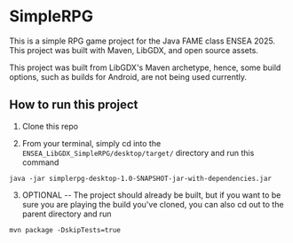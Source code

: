# SimpleRPG
This is a simple RPG game project for the Java FAME class ENSEA 2025. This project was built with Maven, LibGDX, and open source assets.

This project was built from LibGDX's Maven archetype, hence, some build options, such as builds for Android, are not being used currently.

## How to run this project

1) Clone this repo

2) From your terminal, simply cd into the `ENSEA_LibGDX_SimpleRPG/desktop/target/` directory and run this command

`java -jar simplerpg-desktop-1.0-SNAPSHOT-jar-with-dependencies.jar`

 3) OPTIONAL -- The project should already be built, but if you want to be sure you are playing the build you've cloned, you can also cd out to the parent directory and run

`mvn package -DskipTests=true`
